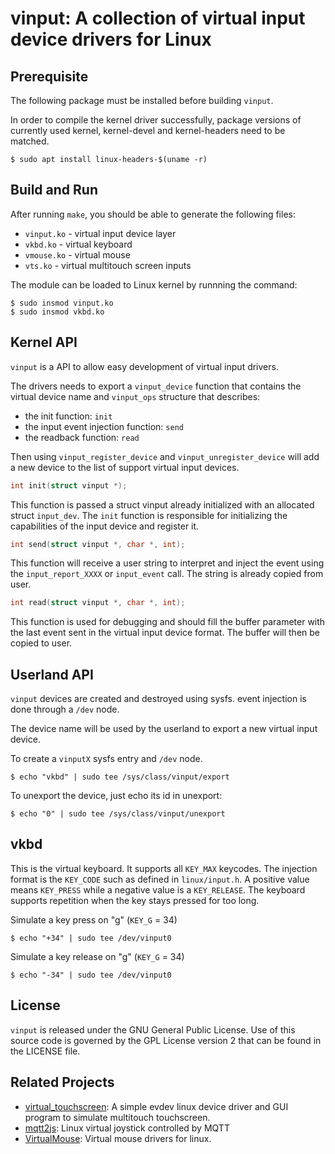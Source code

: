 # vinput: A collection of virtual input device drivers for Linux

## Prerequisite

The following package must be installed before building `vinput`.

In order to compile the kernel driver successfully, package versions
of currently used kernel, kernel-devel and kernel-headers need to be matched.
```shell
$ sudo apt install linux-headers-$(uname -r)
```

## Build and Run

After running `make`, you should be able to generate the following files:
* `vinput.ko` - virtual input device layer
* `vkbd.ko` - virtual keyboard
* `vmouse.ko` - virtual mouse
* `vts.ko` - virtual multitouch screen inputs

The module can be loaded to Linux kernel by runnning the command:
```shell
$ sudo insmod vinput.ko
$ sudo insmod vkbd.ko
```

## Kernel API

`vinput` is a API to allow easy development of virtual input drivers.

The drivers needs to export a `vinput_device` function that contains the virtual device name and `vinput_ops` structure that describes:
- the init function: `init`
- the input event injection function: `send`
- the readback function: `read`

Then using `vinput_register_device` and `vinput_unregister_device` will add a new device to the list of support virtual input devices.

```c
int init(struct vinput *);
```

This function is passed a struct vinput already initialized with an allocated struct `input_dev`.
The `init` function is responsible for initializing the capabilities of the input device and register it.

```c
int send(struct vinput *, char *, int);
```

This function will receive a user string to interpret and inject the event using the `input_report_XXXX` or `input_event` call.
The string is already copied from user.

```c
int read(struct vinput *, char *, int);
```

This function is used for debugging and should fill the buffer parameter with the last event sent in the virtual input device format.
The buffer will then be copied to user.

## Userland API
`vinput` devices are created and destroyed using sysfs.
event injection is done through a `/dev` node.

The device name will be used by the userland to export a new virtual input device.

To create a `vinputX` sysfs entry and `/dev` node.
```shell
$ echo "vkbd" | sudo tee /sys/class/vinput/export
```

To unexport the device, just echo its id in unexport:
```shell
$ echo "0" | sudo tee /sys/class/vinput/unexport
```

## vkbd
This is the virtual keyboard. It supports all `KEY_MAX` keycodes.
The injection format is the `KEY_CODE` such as defined in `linux/input.h`.
A positive value means `KEY_PRESS` while a negative value is a `KEY_RELEASE`.
The keyboard supports repetition when the key stays pressed for too long.

Simulate a key press on "g" (`KEY_G` = 34)
```shell
$ echo "+34" | sudo tee /dev/vinput0
```

Simulate a key release on "g" (`KEY_G` = 34)
```shell
$ echo "-34" | sudo tee /dev/vinput0
```

## License

`vinput` is released under the GNU General Public License. Use of this source code is governed by
the GPL License version 2 that can be found in the LICENSE file.

## Related Projects
* [virtual_touchscreen](https://github.com/vi/virtual_touchscreen): A simple evdev linux device driver and GUI program to simulate multitouch touchscreen.
* [mqtt2js](https://github.com/cepr/mqtt2js): Linux virtual joystick controlled by MQTT
* [VirtualMouse](https://github.com/kingpulse/VirtualMouse): Virtual mouse drivers for linux.
